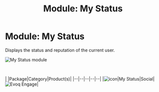﻿---
uid: module-my-status
topic: module-my-status
locale: en
title: "Module: My Status"
dnneditions: 
dnnversion: 09.02.00
parent-topic: social-modules
related-topics: module-activities,module-activity-stream,module-answers,module-blogs,module-challenges,module-discussions,module-group-directory,module-group-spaces,module-ideas,module-journal,module-latest-challenges,module-leaderboard,module-member-directory,module-message-center,module-profile-dashboard,module-social-groups,module-related-content,module-social-events,module-social-sharing,module-user-badges,module-wiki
---

# Module: My Status

Displays the status and reputation of the current user.

  

![My Status module](/images/scr-module-MyStatus.png)

  

 

|  |Package|Category|Product(s)|
|--|--|--|--|--|
|![icon](/images/ico-module-mystatus.png)|My Status|Social|![Evoq Engage](/images/ico-evoq-engage.png)|
